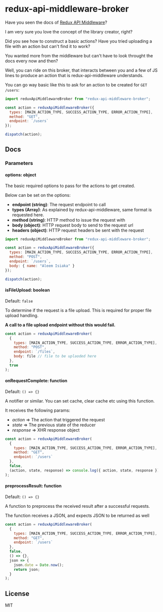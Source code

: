 # redux-api-middleware-broker

Have you seen the docs of
[Redux API Middleware](https://www.npmjs.com/package/redux-api-middleware)?

I am very sure you love the concept of the library creator, right?

Did you see how to construct a basic actions? Have you tried uploading a file
with an action but can't find it to work?

You wanted more from the middleware but can't have to look throught the docs
every now and then?

Well, you can ride on this broker, that interacts between you and a few of JS
lines to produce an action that is redux-api-middleware understands.

You can go way basic like this to ask for an action to be created for
`GET /users`:

```js
import reduxApiMiddlewareBroker from "redux-api-middleware-broker";

const action = reduxApiMiddlewareBroker({
  types: [MAIN_ACTION_TYPE, SUCCESS_ACTION_TYPE, ERROR_ACTION_TYPE],
  method: "GET",
  endpoint: `/users`
});

dispatch(action);
```

## Docs

### Parameters

#### options: object

The basic required options to pass for the actions to get created.

Below can be set on the options:

- **endpoint (string)**: The request endpoint to call
- **types (Array)**: As explained by redux-api-middleware, same format is
  requested here.
- **method (string)**: HTTP method to issue the request with
- **body (object)**: HTTP request body to send to the request url
- **headers (object)**: HTTP request headers be sent with the request

```js
import reduxApiMiddlewareBroker from "redux-api-middleware-broker";

const action = reduxApiMiddlewareBroker({
  types: [MAIN_ACTION_TYPE, SUCCESS_ACTION_TYPE, ERROR_ACTION_TYPE],
  method: "POST",
  endpoint: `/users`,
  body: { name: "Aleem Isiaka" }
});

dispatch(action);
```

#### isFileUpload: boolean

Default: `false`

To determine if the request is a file upload. This is required for proper file
upload handling.

**A call to a file upload endpoint without this would fail.**

```js
const action = reduxApiMiddlewareBroker(
  {
    types: [MAIN_ACTION_TYPE, SUCCESS_ACTION_TYPE, ERROR_ACTION_TYPE],
    method: "POST",
    endpoint: `/files`,
    body: file // file to be uplaoded here
  },
  true
);
```

#### onRequestComplete: function

Default: `() => {}`

A notifier or similar. You can set cache, clear cache etc using this function.

It receives the following params:

- _action_ => The action that triggered the request
- _state_ => The previous state of the reducer
- _response_ => XHR response object

```js
const action = reduxApiMiddlewareBroker(
  {
    types: [MAIN_ACTION_TYPE, SUCCESS_ACTION_TYPE, ERROR_ACTION_TYPE],
    method: "GET",
    endpoint: `/users`
  },
  false,
  (action, state, response) => console.log({ action, state, response })
);
```

#### preprocessResult: function

Default: `() => {}`

A function to preprocess the received result after a successful requests.

The function receives a JSON, and expects JSON to be returned as well

```js
const action = reduxApiMiddlewareBroker(
  {
    types: [MAIN_ACTION_TYPE, SUCCESS_ACTION_TYPE, ERROR_ACTION_TYPE],
    method: "GET",
    endpoint: `/users`
  },
  false,
  () => {},
  json => {
    json.date = Date.now();
    return json;
  }
);
```

## License

MIT
